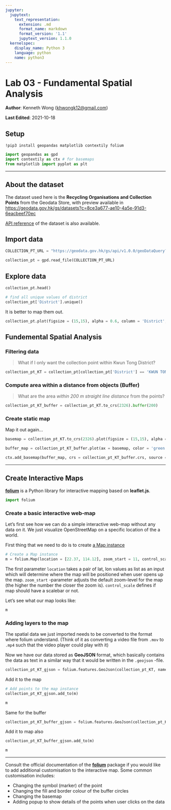 ```yaml
---
jupyter:
  jupytext:
    text_representation:
      extension: .md
      format_name: markdown
      format_version: '1.1'
      jupytext_version: 1.1.0
  kernelspec:
    display_name: Python 3
    language: python
    name: python3
---
```


# Lab 03 - Fundamental Spatial Analysis

**Author**: Kenneth Wong (khwongk12@gmail.com)

**Last Edited**: 2021-10-18


## Setup

```
!pip3 install geopandas matplotlib contextily folium
```

```python
import geopandas as gpd
import contextily as ctx # for basemaps
from matplotlib import pyplot as plt
```

---

## About the dataset

The dataset used here is the **Recycling Organisations and Collection Points** from the Geodata Store, with preview available in https://geodata.gov.hk/gs/datasets?c=8ce3a677-ae10-4a5e-91d3-6eacbeef70ec

[API reference](https://geodata.gov.hk/gs/geodataQueryAPI?uuid=8379b096-2c23-4dfb-9e4c-5c60d4683b8f) of the dataset is also available.

## Import data

```python
COLLECTION_PT_URL = "https://geodata.gov.hk/gs/api/v1.0.0/geoDataQuery?q=%7Bv%3A%221%2E0%2E0%22%2Cid%3A8379b096-2c23-4dfb-9e4c-5c60d4683b8f%2Clang%3A%22ENG%22%7D"

collection_pt = gpd.read_file(COLLECTION_PT_URL)
```

## Explore data

```python
collection_pt.head()
```

```python
# find all unique values of district
collection_pt['District'].unique()
```

It is better to map them out.

```python
collection_pt.plot(figsize = (15,15), alpha = 0.6, column = 'District', legend = True)
```

## Fundemental Spatial Analysis

### Filtering data

> What if I only want the collection point within Kwun Tong District?

```python
collection_pt_KT = collection_pt[collection_pt['District'] == 'KWUN TONG']
```

### Compute area within a distance from objects (Buffer)

>  What are the area *within 200 m straight line distance* from the points?

```python
collection_pt_KT_buffer = collection_pt_KT.to_crs(2326).buffer(200)
```

### Create static map

Map it out again...

```python
basemap = collection_pt_KT.to_crs(2326).plot(figsize = (15,15), alpha = 0.6, column = 'District', legend = True)

buffer_map = collection_pt_KT_buffer.plot(ax = basemap, color = 'green', markersize = 5, alpha = 0.25)

ctx.add_basemap(buffer_map, crs = collection_pt_KT_buffer.crs, source = ctx.providers.CartoDB.Positron)
```

---

## Create Interactive Maps

**[folium](https://github.com/python-visualization/folium)** is a Python library for interactive mapping based on **leaflet.js**.

```python
import folium
```

### Create a basic interactive web-map

Let’s first see how we can do a simple interactive web-map without any data on it. We just visualize OpenStreetMap on a specific location of the a world.

First thing that we need to do is to create [a Map instance](https://python-visualization.github.io/folium/modules.html#folium.folium.Map)

```python
# Create a Map instance
m = folium.Map(location = [22.37, 114.12], zoom_start = 11, control_scale = True)

```

The first parameter `location` takes a pair of lat, lon values as list as an input which will determine where the map will be positioned when user opens up the map. `zoom_start` -parameter adjusts the default zoom-level for the map (the higher the number the closer the zoom is). `control_scale` defines if map should have a scalebar or not.

Let’s see what our map looks like:

```python
m
```

### Adding layers to the map

The spatial data we just imported needs to be converted to the format where folium understand. (Think of it as converting a video file from `.mov` to `.mp4` such that the video player could play with it)

Now we have our data stored as **GeoJSON** format, which basically contains the data as text in a similar way that it would be written in the `.geojson` -file.

```python
collection_pt_KT_gjson = folium.features.GeoJson(collection_pt_KT, name = "KT_Collection_Pt")
```

Add it to the map

```python
# Add points to the map instance
collection_pt_KT_gjson.add_to(m)

m
```

Same for the buffer

```python
collection_pt_KT_buffer_gjson = folium.features.GeoJson(collection_pt_KT_buffer, name = "KT_Collection_Buffer")
```

Add it to map also

```python
collection_pt_KT_buffer_gjson.add_to(m)

m
```

---

Consult the official documentation of the **[folium](https://python-visualization.github.io/folium/)** package if you would like to add additional customisation to the interactive map. Some common customisation includes:

- Changing the symbol (marker) of the point
- Changing the fill and border colour of the buffer circles
- Changing the basemap
- Adding popup to show details of the points when user clicks on the data
